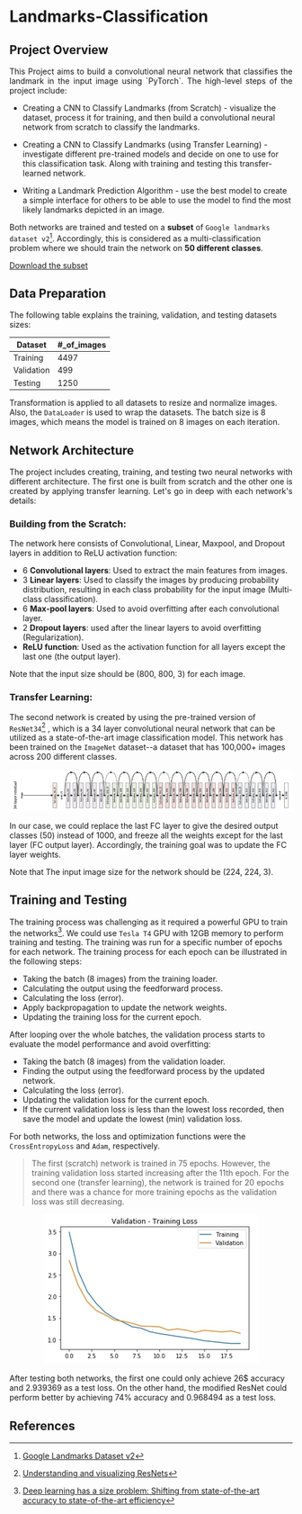 # Landmarks-Classification

## Project Overview

<p align="justify">
This Project aims to build a convolutional neural network that classifies the landmark in the input image using `PyTorch`. The high-level steps of the project include:

- Creating a CNN to Classify Landmarks (from Scratch) - visualize the dataset, process it for training, and then build a convolutional neural network from scratch to classify the landmarks. 

- Creating a CNN to Classify Landmarks (using Transfer Learning) - investigate different pre-trained models and decide on one to use for this classification task. Along with training and testing this transfer-learned network.

- Writing a Landmark Prediction Algorithm -  use the best model to create a simple interface for others to be able to use the model to find the most likely landmarks depicted in an image.

Both networks are trained and tested on a **subset** of `Google landmarks dataset v2`[^3]. Accordingly, this is considered as a multi-classification problem where we should train the network on **50 different classes**.

[Download the subset](https://udacity-dlnfd.s3-us-west-1.amazonaws.com/datasets/landmark_images.zip) 
</p>

## Data Preparation

The following table explains the training, validation, and testing datasets sizes:

<center>

| Dataset | #_of_images |
| ----------- | ----------- |
| Training | 4497 |
| Validation | 499 |
| Testing | 1250 | 
 </center>

<p align="justify">

Transformation is applied to all datasets to resize and normalize images. Also, the `DataLoader` is used to wrap the datasets.
The batch size is 8 images, which means the model is trained on 8 images on each iteration.
</p>

## Network Architecture
<p align="justify">
The project includes creating, training, and testing two neural networks with different architecture. The first one is built from scratch and the other one is created by applying transfer learning. Let's go in deep with each network's details:
</p>

### Building from the Scratch:
<p align="justify">
 
The network here consists of Convolutional, Linear, Maxpool, and Dropout  layers in addition to ReLU activation function:

- 6 **Convolutional layers**: Used to extract the main features from images.
- 3 **Linear layers**: Used to classify the images by producing probability distribution, resulting in each class probability for the input image (Multi-class classification).
- 6 **Max-pool layers**: Used to avoid overfitting after each convolutional layer.
- 2 **Dropout layers**: used after the linear layers to avoid overfitting (Regularization).
- **ReLU function**: Used as the activation function for all layers except the last one (the output layer).

Note that the input size should be (800, 800, 3) for each image.
</p>

### Transfer Learning:
<p align="justify">
 
The second network is created by using the pre-trained version of `ResNet34`[^2] , which is a 34 layer convolutional neural network that can be utilized as a state-of-the-art image classification model. This network has been trained on the `ImageNet` dataset--a dataset that has 100,000+ images across 200 different classes. 

</p>

![ResNet-34 Architecture](assets/ResNet34.png)

<p align="justify">
 
In our case, we could replace the last FC layer to give the desired output classes (50) instead of 1000, and freeze all the weights except for the last layer (FC output layer). Accordingly, the training goal was to update the FC layer weights. 

Note that The input image size for the network should be (224, 224, 3).

</p>

## Training and Testing
<p align="justify">
 
The training process was challenging as it required a powerful GPU to train the networks[^1]. We could use `Tesla T4` GPU with 12GB memory to perform training and testing. The training was run for a specific number of epochs for each network. The training process for each epoch can be illustrated in the following steps:

- Taking the batch (8 images) from the training loader.
- Calculating the output using the feedforward process.
- Calculating the loss (error).
- Apply backpropagation to update the network weights.
- Updating the training loss for the current epoch.

After looping over the whole batches, the validation process starts to evaluate the model performance and avoid overfitting:

- Taking the batch (8 images) from the validation loader.
- Finding the output using the feedforward process by the updated network.
- Calculating the loss (error).
- Updating the validation loss for the current epoch.
- If the current validation loss is less than the lowest loss recorded, then save the model and update the lowest (min) validation loss.

For both networks, the loss and optimization functions were the `CrossEntropyLoss` and `Adam`, respectively.
</p>

> The first (scratch) network is trained in 75 epochs. However, the training validation loss started increasing after the 11th epoch. For the second one (transfer learning), the network is trained for 20 epochs and there was a chance for more training epochs as the validation loss was still decreasing.


<p align="center">
  <img src="assets/LossPlot.jpg">
</p>

<!-- ![Transfer learning loss plot](assets/LossPlot.jpg) -->

After testing both networks, the first one could only achieve 26$ accuracy and 2.939369 as a test loss. On the other hand, the modified ResNet could perform better by achieving 74% accuracy and 0.968494 as a test loss. 

## References

[^1]: [Deep learning has a size problem: Shifting from state-of-the-art accuracy to state-of-the-art efficiency](https://heartbeat.comet.ml/deep-learning-has-a-size-problem-ea601304cd8) 

[^2]: [Understanding and visualizing ResNets](https://towardsdatascience.com/understanding-and-visualizing-resnets-442284831be8)

[^3]: [Google Landmarks Dataset v2](https://github.com/cvdfoundation/google-landmark)
